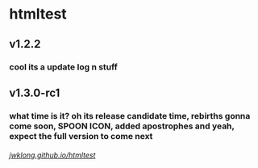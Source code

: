 # htmltest
<h2>v1.2.2</h2>
<h3>cool its a update log n stuff</h3>
<h2>v1.3.0-rc1</h2>
<h3>what time is it? oh its release candidate time, rebirths gonna come soon, SPOON ICON, added apostrophes and yeah, expect the full version to come next</h3>
<a href="jwklong.github.io/htmltest"><h6><i>jwklong.github.io/htmltest</i></h6></a>
